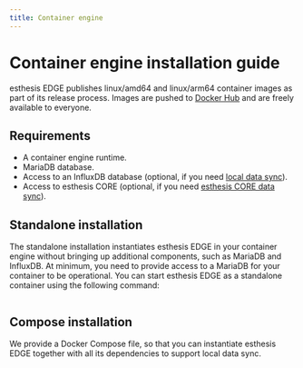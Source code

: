 ```yaml
---
title: Container engine
---
```


# Container engine installation guide
esthesis EDGE publishes linux/amd64 and linux/arm64 container images as part of its release process. Images are pushed
to [Docker Hub](https://hub.docker.com/repository/docker/esthesisiot/esthesis-edge/general) and are freely available to 
everyone.

## Requirements
- A container engine runtime.
- MariaDB database.
- Access to an InfluxDB database (optional, if you need [local data sync](How-it-works.md#local-data-sync)).
- Access to esthesis CORE (optional, if you need [esthesis CORE data sync](How-it-works.md#esthesis-core-data-sync)).

## Standalone installation
The standalone installation instantiates esthesis EDGE in your container engine without bringing up additional 
components, such as MariaDB and InfluxDB. At minimum, you need to provide access to a MariaDB for your container to be 
operational. You can start esthesis EDGE as a standalone container using the following command:
```Docker

```

## Compose installation
We provide a Docker Compose file, so that you can instantiate esthesis EDGE together with all its dependencies to
support local data sync.